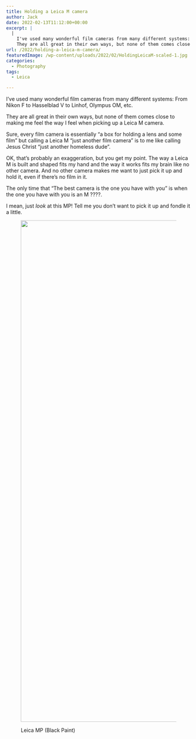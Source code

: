 ```yaml
---
title: Holding a Leica M camera
author: Jack
date: 2022-02-13T11:12:00+00:00
excerpt: |
  |
    I've used many wonderful film cameras from many different systems: From Nikon F to Hasselblad V to Linhof, Olympus OM, etc.
    They are all great in their own ways, but none of them comes close to making me feel the way I feel when picking up a Leica M camera.
url: /2022/holding-a-leica-m-camera/
featuredImage: /wp-content/uploads/2022/02/HoldingLeicaM-scaled-1.jpg
categories:
  - Photography
tags:
  - Leica

---
```

I&#8217;ve used many wonderful film cameras from many different systems: From Nikon F to Hasselblad V to Linhof, Olympus OM, etc.

They are all great in their own ways, but none of them comes close to making me feel the way I feel when picking up a Leica M camera.

Sure, every film camera is essentially “a box for holding a lens and some film” but calling a Leica M “just another film camera” is to me like calling Jesus Christ “just another homeless dude”.

OK, that&#8217;s probably an exaggeration, but you get my point. The way a Leica M is built and shaped fits my hand and the way it works fits my brain like no other camera. And no other camera makes me want to just pick it up and hold it, even if there&#8217;s no film in it.

The only time that “The best camera is the one you have with you” is when the one you have with you is an M ????.

I mean, just _look_ at this MP! Tell me you don&#8217;t want to pick it up and fondle it a little.<figure class="wp-block-image size-full">

<img loading="lazy" width="2048" height="1365" src="http://baty.net/wp-content/uploads/2022/02/LeicaMP.jpg" alt="" class="wp-image-2820" srcset="https://baty.net/wp-content/uploads/2022/02/LeicaMP.jpg 2048w, https://baty.net/wp-content/uploads/2022/02/LeicaMP-300x200.jpg 300w, https://baty.net/wp-content/uploads/2022/02/LeicaMP-1024x683.jpg 1024w, https://baty.net/wp-content/uploads/2022/02/LeicaMP-768x512.jpg 768w, https://baty.net/wp-content/uploads/2022/02/LeicaMP-1536x1024.jpg 1536w" sizes="(max-width: 2048px) 100vw, 2048px" /> <figcaption>Leica MP (Black Paint)</figcaption></figure>